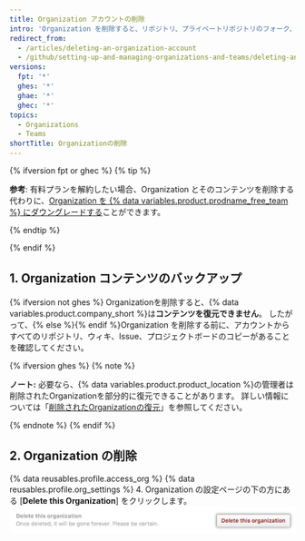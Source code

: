 ```yaml
---
title: Organization アカウントの削除
intro: 'Organization を削除すると、リポジトリ、プライベートリポジトリのフォーク、ウィキ、Issue、Pull Request、プロジェクトページや Organization ページもすべて削除されます。 {% ifversion fpt or ghec %}支払いは終了し、90日後にOrganizationの名前は新しいユーザもしくはOrganizationアカウントで利用できるようになります。{% endif %}'
redirect_from:
  - /articles/deleting-an-organization-account
  - /github/setting-up-and-managing-organizations-and-teams/deleting-an-organization-account
versions:
  fpt: '*'
  ghes: '*'
  ghae: '*'
  ghec: '*'
topics:
  - Organizations
  - Teams
shortTitle: Organizationの削除
---
```


{% ifversion fpt or ghec %}
{% tip %}

**参考**: 有料プランを解約したい場合、Organization とそのコンテンツを削除する代わりに、[Organization を {% data variables.product.prodname_free_team %} にダウングレードする](/articles/downgrading-your-github-subscription)ことができます。

{% endtip %}

{% endif %}

## 1. Organization コンテンツのバックアップ

{% ifversion not ghes %} Organizationを削除すると、{% data variables.product.company_short %}は**コンテンツを復元できません**。 したがって、{% else %}{% endif %}Organization を削除する前に、アカウントからすべてのリポジトリ、ウィキ、Issue、プロジェクトボードのコピーがあることを確認してください。

{% ifversion ghes %}
{% note %}

**ノート:** 必要なら、{% data variables.product.product_location %}の管理者は削除されたOrganizationを部分的に復元できることがあります。 詳しい情報については「[削除されたOrganizationの復元](/admin/user-management/managing-organizations-in-your-enterprise/restoring-a-deleted-organization)」を参照してください。

{% endnote %}
{% endif %}

## 2. Organization の削除

{% data reusables.profile.access_org %}
{% data reusables.profile.org_settings %}
4. Organization の設定ページの下の方にある [**Delete this Organization**] をクリックします。 ![[Delete this organization] ボタン](/assets/images/help/settings/settings-organization-delete.png)
